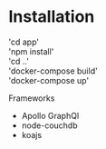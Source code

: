 # Installation

'cd app'  
'npm install'  
'cd ..'  
'docker-compose build'  
'docker-compose up'  
  
Frameworks
 - Apollo GraphQl
 - node-couchdb
 - koajs